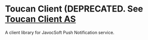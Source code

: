 # Toucan Client (<b>DEPRECATED</b>. See <a href="https://github.com/javocsoft/ToucanClientAS">Toucan Client AS</a>

A client library for JavocSoft Push Notification service.
